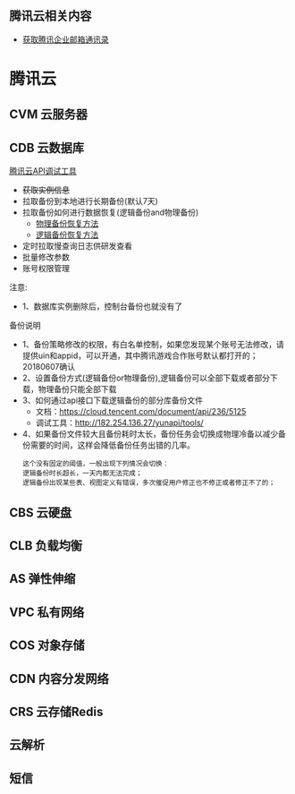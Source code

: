 ## 腾讯云相关内容
- [获取腾讯企业邮箱通讯录](https://github.com/b1ngz/tencent_exmail)

# 腾讯云
## CVM 云服务器
## CDB 云数据库
[腾讯云API调试工具](https://wx.yuczou.club/api.html)

- ~~获取实例信息~~
- 拉取备份到本地进行长期备份(默认7天)
- 拉取备份如何进行数据恢复(逻辑备份and物理备份)
  - [物理备份恢复方法](https://cloud.tencent.com/document/product/236/7944)
  - [逻辑备份恢复方法](#)
- 定时拉取慢查询日志供研发查看
- 批量修改参数
- 账号权限管理

注意:
- 1、数据库实例删除后，控制台备份也就没有了

备份说明
- 1、备份策略修改的权限，有白名单控制，如果您发现某个账号无法修改，请提供uin和appid，可以开通，其中腾讯游戏合作账号默认都打开的；20180607确认
- 2、设置备份方式(逻辑备份or物理备份),逻辑备份可以全部下载或者部分下载，物理备份只能全部下载
- 3、如何通过api接口下载逻辑备份的部分库备份文件
  - 文档：https://cloud.tencent.com/document/api/236/5125
  - 调试工具：http://182.254.136.27/yunapi/tools/
- 4、如果备份文件较大且备份耗时太长，备份任务会切换成物理冷备以减少备份需要的时间，这样会降低备份任务出错的几率。
  ```
  这个没有固定的阈值，一般出现下列情况会切换：
  逻辑备份时长超长，一天内都无法完成；
  逻辑备份出现某些表、视图定义有错误，多次催促用户修正也不修正或者修正不了的；
  ```
## CBS 云硬盘
## CLB 负载均衡
## AS 弹性伸缩
## VPC 私有网络
## COS 对象存储
## CDN 内容分发网络
## CRS 云存储Redis
## 云解析
## 短信
